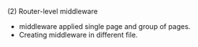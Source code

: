 
(2) Router-level middleware

* middleware applied single page and group of pages.
* Creating middleware in different file.